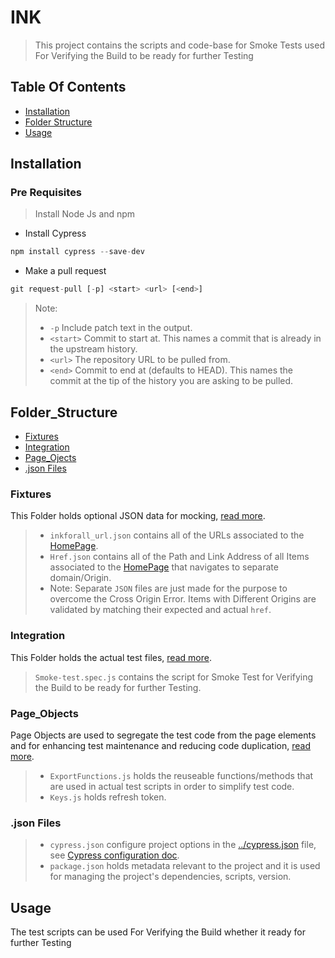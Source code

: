 # INK
> This project contains the scripts and code-base for Smoke Tests used For Verifying the Build to be ready for further Testing

## Table Of Contents
- [Installation](#installation)
- [Folder Structure](#folder_structure)
- [Usage](#usage)

## Installation
### Pre Requisites
> Install Node Js and npm
- Install Cypress
```js
npm install cypress --save-dev
```
- Make a pull request
```js
git request-pull [-p] <start> <url> [<end>]
```
>Note: 
>- `-p`
>Include patch text in the output.
>- `<start>`
>Commit to start at. This names a commit that is already in the upstream history.
>- `<url>`
>The repository URL to be pulled from.
>- `<end>`
>Commit to end at (defaults to HEAD). This names the commit at the tip of the history you are asking to be pulled.

## Folder_Structure
- [Fixtures](#fixtures)
- [Integration](#integration)
- [Page_Ojects](#page_objects)
- [.json Files](.json_files)

### Fixtures
This Folder holds optional JSON data for mocking, [read more](https://on.cypress.io/fixture).
>- `inkforall_url.json` contains all of the URLs associated to the [HomePage](https://testing.inkforall.com/).
>- `Href.json` contains all of the Path and Link Address of all Items associated to the [HomePage](https://testing.inkforall.com/) that navigates to separate domain/Origin. 
>- Note: 
>Separate `JSON` files are just made for the purpose to overcome the Cross Origin Error. 
>Items with Different Origins are validated by matching their expected and actual `href`.

### Integration
This Folder holds the actual test files, [read more](https://on.cypress.io/writing-and-organizing-tests).
>`Smoke-test.spec.js` contains the script for Smoke Test for Verifying the Build to be ready for further Testing.

### Page_Objects
Page Objects are used to segregate the test code from the page elements and for enhancing test maintenance and reducing code duplication, [read more](https://docs.cypress.io/guides/migrating-to-cypress/protractor#Using-Page-Objects).
>- `ExportFunctions.js` holds the reuseable functions/methods that are used in actual test scripts in order to simplify test code.
>- `Keys.js` holds refresh token. 

### .json Files
>- `cypress.json` configure project options in the [../cypress.json](../cypress.json) file, see [Cypress configuration doc](https://on.cypress.io/configuration).
>- `package.json` holds metadata relevant to the project and it is used for managing the project's dependencies, scripts, version.

## Usage
The test scripts can be used For Verifying the Build whether it ready for further Testing
